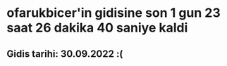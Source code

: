 # ofarukbicer'in gidisine son 1 gun 23 saat 26 dakika 40 saniye kaldi

## Gidis tarihi: 30.09.2022 :(